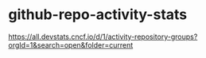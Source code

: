 # github-repo-activity-stats

https://all.devstats.cncf.io/d/1/activity-repository-groups?orgId=1&search=open&folder=current
